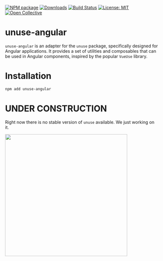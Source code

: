 [![NPM package](https://img.shields.io/npm/v/unuse-angular.svg)](https://www.npmjs.com/package/unuse-angular)
[![Downloads](https://img.shields.io/npm/dt/unuse-angularvue.svg)](https://www.npmjs.com/package/unuse-angular)
[![Build Status](https://github.com/un-ts/unuse/actions/workflows/ci.yml/badge.svg?branch=main)](https://github.com/un-ts/unuse/actions/workflows/ci.yml)
[![License: MIT](https://img.shields.io/github/license/un-ts/unuse.svg)](https://github.com/un-ts/unuse/blob/main/LICENSE)
[![Open Collective](https://img.shields.io/opencollective/backers/unts)](https://opencollective.com/unts#section-contributors)

# unuse-angular

`unuse-angular` is an adapter for the `unuse` package, specifically designed for Angular applications. It provides a set of utilities and composables that can be used in Angular components, inspired by the popular `VueUse` library.

# Installation

```bash
npm add unuse-angular
```

# UNDER CONSTRUCTION

Right now there is no stable version of `unuse` available. We just working on it.

<img src="https://chronicle-brightspot.s3.amazonaws.com/6a/c4/00e4ab3143f7e0cf4d9fd33aa00b/constructocat2.jpg" width="400px" />
